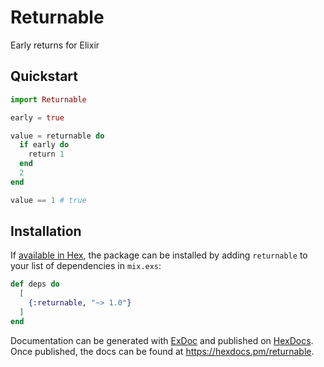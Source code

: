 # Returnable

Early returns for Elixir

## Quickstart

```elixir
import Returnable

early = true

value = returnable do
  if early do
    return 1
  end
  2
end

value == 1 # true
```

## Installation

If [available in Hex](https://hex.pm/docs/publish), the package can be installed
by adding `returnable` to your list of dependencies in `mix.exs`:

```elixir
def deps do
  [
    {:returnable, "~> 1.0"}
  ]
end
```

Documentation can be generated with [ExDoc](https://github.com/elixir-lang/ex_doc)
and published on [HexDocs](https://hexdocs.pm). Once published, the docs can
be found at <https://hexdocs.pm/returnable>.

